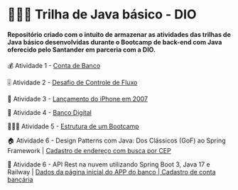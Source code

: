 # 👩🏻‍💻 Trilha de Java básico - DIO
#### Repositório criado com o intuito de armazenar as atividades das trilhas de Java básico desenvolvidas durante o Bootcamp de back-end com Java oferecido pelo Santander em parceria com a DIO.

💰 Atividade 1 - [Conta de Banco](ContaBanco) 

🎚️ Atividade 2 - [Desafio de Controle de Fluxo](DesafioControleFluxo)

📱 Atividade 3 - [Lançamento do iPhone em 2007](LancamentoIphone)

💸 Atividade 4 - [Banco Digital](BancoDigital)

👨🏻‍💻 Atividade 5 - [Estrutura de um Bootcamp](EstruturaBootcamp)

🏠 Atividade 6 - Design Patterns com Java: Dos Clássicos (GoF) ao Spring Framework | [Cadastro de endereço com busca por CEP](https://github.com/let1ci4b/lab-DIO-padroes-projeto-spring)

🏦 Atividade 6 - API Rest na nuvem utilizando Spring Boot 3, Java 17 e Railway | [Dados da página inicial do APP do banco | Cadastro de conta bancária](https://github.com/let1ci4b/santander-DIO-dev-week-2023-api)
